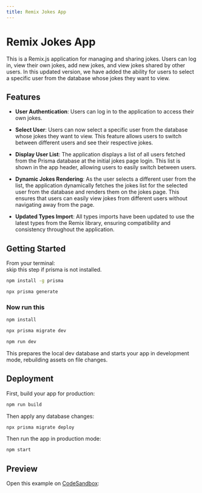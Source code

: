 ```yaml
---
title: Remix Jokes App
---
```


# Remix Jokes App

This is a Remix.js application for managing and sharing jokes. Users can log in, view their own jokes, add new jokes, and view jokes shared by other users. In this updated version, we have added the ability for users to select a specific user from the database whose jokes they want to view.

## Features

- **User Authentication**: Users can log in to the application to access their own jokes.

- **Select User**: Users can now select a specific user from the database whose jokes they want to view. This feature allows users to switch between different users and see their respective jokes.

- **Display User List**: The application displays a list of all users fetched from the Prisma database at the initial jokes page login. This list is shown in the app header, allowing users to easily switch between users.

- **Dynamic Jokes Rendering**: As the user selects a different user from the list, the application dynamically fetches the jokes list for the selected user from the database and renders them on the jokes page. This ensures that users can easily view jokes from different users without navigating away from the page.

- **Updated Types Import**: All types imports have been updated to use the latest types from the Remix library, ensuring compatibility and consistency throughout the application.

## Getting Started

From your terminal:
<br/>
skip this step if prisma is not installed.
```sh
npm install -g prisma

npx prisma generate
```
### Now run this

```sh
npm install

npx prisma migrate dev

npm run dev
```

This prepares the local dev database and starts your app in development mode, rebuilding assets on file changes.

## Deployment

First, build your app for production:

```sh
npm run build
```

Then apply any database changes:

```sh
npx prisma migrate deploy
```

Then run the app in production mode:

```sh
npm start
```

## Preview

Open this example on [CodeSandbox](https://codesandbox.com):
